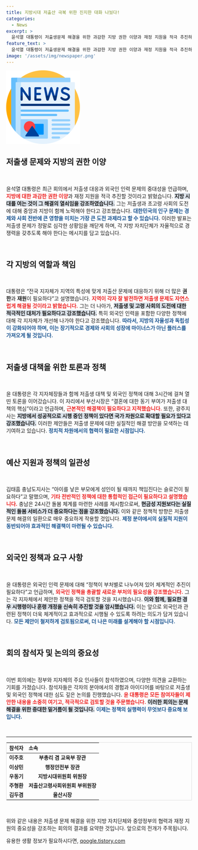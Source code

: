 ```yaml
---
title: 지방시대 저출산 극복 위한 진지한 대화 나눴다!
categories:
  - News
excerpt: >
  윤석열 대통령이 저출생문제 해결을 위한 과감한 지방 권한 이양과 재정 지원을 적극 추진하겠다고 강조했습니다. 중앙과 지방이 협력해 인구위기를 타개하고, 외국인 인력 정착 환경 개선도 약속했습니다.
feature_text: >
  윤석열 대통령이 저출생문제 해결을 위한 과감한 지방 권한 이양과 재정 지원을 적극 추진하겠다고 강조했습니다. 중앙과 지방이 협력해 인구위기를 타개하고, 외국인 인력 정착 환경 개선도 약속했습니다.
image: '/assets/img/newspaper.png'
---
```


<p><img src="/assets/img/newspaper.png" alt="kimp 속보" /></p>

<h2 data-ke-size="size26">저출생 문제와 지방의 권한 이양</h2>

<p data-ke-size="size16">&nbsp;</p>

<p>윤석열 대통령은 최근 회의에서 저출생 대응과 외국인 인력 문제의 중대성을 언급하며, <b><span style="color: #ee2323;">지방에 대한 과감한 권한 이양</span></b>과 재정 지원을 적극 추진할 것이라고 밝혔습니다. <b><span style="background-color: #21538527;">지방 시대를 여는 것이 그 해결의 열쇠임을 강조하였습니다.</span></b> 그는 저출생과 초고령 사회의 도전에 대해 중앙과 지방이 함께 노력해야 한다고 강조했습니다. <b><span style="color: #1a5490;">대한민국의 인구 문제는 경제와 사회 전반에 큰 영향을 미치는 가장 큰 도전 과제라고 할 수 있습니다.</span></b> 이러한 발표는 저출생 문제가 정말로 심각한 상황임을 깨닫게 하며, 각 지방 자치단체가 자율적으로 경쟁력을 갖추도록 해야 한다는 메시지를 담고 있습니다.</p>

<p data-ke-size="size16">&nbsp;</p>

<h2 data-ke-size="size26">각 지방의 역할과 책임</h2>

<p data-ke-size="size16">&nbsp;</p>

<p>대통령은 “전국 지자체가 지역의 특성에 맞게 저출산 문제에 대응하기 위해 더 많은 <b>권한</b>과 <b>재원</b>이 필요하다”고 설명했습니다. <b><span style="color: #ee2323;">지역이 각자 잘 발전하면 저출생 문제도 자연스럽게 해결될 것이라고 밝혔습니다.</span></b> 그는 더 나아가, <b><span style="background-color: #21538527;">저출생 및 고령 사회의 도전에 대한 적극적인 대처가 필요하다고 강조했습니다.</span></b> 특히 외국인 인력을 포함한 다양한 정책에 대해 각 지자체가 개선해 나가야 한다고 강조했습니다. <b><span style="color: #1a5490;">따라서, 지방의 자율성과 독립성이 강화되어야 하며, 이는 장기적으로 경제와 사회의 성장에 마이너스가 아닌 플러스를 가져오게 될 것입니다.</span></b></p>

<p data-ke-size="size16">&nbsp;</p>

<h2 data-ke-size="size26">저출생 대책을 위한 토론과 정책</h2>

<p data-ke-size="size16">&nbsp;</p>

<p>윤 대통령은 각 지자체장들과 함께 저출생 대책 및 외국인 정책에 대해 3시간에 걸쳐 열띤 토론을 이어갔습니다. 이 자리에서 부산시장은 “결혼에 대한 동기 부여가 저출생 대책의 핵심”이라고 언급하며, <b><span style="color: #ee2323;">근본적인 해결책이 필요하다고 지적했습니다.</span></b> 또한, 광주지사는 <b><span style="background-color: #21538527;">지방에서 성공적으로 시행 중인 정책이 있다면 국가 차원으로 확대할 필요가 있다고 강조했습니다.</span></b> 이러한 제안들은 저출생 문제에 대한 실질적인 해결 방안을 모색하는 데 기여하고 있습니다. <b><span style="color: #1a5490;">정치적 차원에서의 협력이 필요한 시점입니다.</span></b></p>

<p data-ke-size="size16">&nbsp;</p>

<h2 data-ke-size="size26">예산 지원과 정책의 일관성</h2>

<p data-ke-size="size16">&nbsp;</p>

<p>김태흠 충남도지사는 “아이를 낳은 부모에게 성인이 될 때까지 책임진다는 슬로건이 필요하다”고 말했으며, <b><span style="color: #ee2323;">기타 전반적인 정책에 대한 통합적인 접근이 필요하다고 설명했습니다.</span></b> 충남은 24시간 돌봄 체계를 마련한 사례를 제시함으로써, <b><span style="background-color: #21538527;">현금성 지원보다는 실질적인 돌봄 서비스가 더 중요하다는 점을 강조했습니다.</span></b> 이와 같은 정책적 방향은 저출생 문제 해결의 일환으로 매우 중요하게 작용할 것입니다. <b><span style="color: #1a5490;">제정 분야에서의 실질적 지원이 동반되어야 효과적인 해결책이 마련될 수 있습니다.</span></b></p>

<p data-ke-size="size16">&nbsp;</p>

<h2 data-ke-size="size26">외국인 정책과 요구 사항</h2>

<p data-ke-size="size16">&nbsp;</p>

<p>윤 대통령은 외국인 인력 문제에 대해 “정책이 부처별로 나누어져 있어 체계적인 추진이 필요하다”고 언급하며, <b><span style="color: #ee2323;">외국인 정책을 총괄할 새로운 부처의 필요성을 강조했습니다.</span></b> 그는 각 지자체에서 제안한 정책을 적극 검토할 것을 지시했습니다. <b><span style="background-color: #21538527;">이와 함께, 필요한 경우 시행령이나 훈령 개정을 신속히 추진할 것을 암시했습니다.</span></b> 이는 앞으로 외국인과 관련된 정책이 더욱 체계적이고 효과적으로 시행될 수 있도록 하려는 의도가 담겨 있습니다. <b><span style="color: #1a5490;">모든 제안이 철저하게 검토됨으로써, 더 나은 미래를 설계해야 할 시점입니다.</span></b></p>

<p data-ke-size="size16">&nbsp;</p>

<h2 data-ke-size="size26">회의 참석자 및 논의의 중요성</h2>

<p data-ke-size="size16">&nbsp;</p>

<p>이번 회의에는 정부와 지자체의 주요 인사들이 참석하였으며, 다양한 의견을 교환하는 기회를 가졌습니다. 참석자들은 각자의 분야에서의 경험과 아이디어를 바탕으로 저출생 및 외국인 정책에 대한 심도 깊은 논의를 진행했습니다. <b><span style="color: #ee2323;">윤 대통령은 모든 참여자들이 제안한 내용을 소중히 여기고, 적극적으로 검토할 것을 주문했습니다.</span></b> <b><span style="background-color: #21538527;">이러한 회의는 문제 해결을 위한 중대한 밑거름이 될 것입니다.</span></b> <b><span style="color: #1a5490;">이제는 정책의 실행력이 무엇보다 중요해 보입니다.</span></b></p>

<p data-ke-size="size16">&nbsp;</p>

<hr>

<table style="width: 100%; border: 1px solid #ddd; border-collapse: collapse;">
    <thead>
        <tr>
            <th style="text-align: left;">참석자</th>
            <th style="text-align: left;">소속</th>
        </tr>
    </thead>
    <tbody>
        <tr>
            <td style="text-align: center; height: 17px;"><b>이주호</b></td>
            <td style="text-align: center; height: 17px;"><b>부총리 겸 교육부 장관</b></td>
        </tr>
        <tr>
            <td style="text-align: center; height: 17px;"><b>이상민</b></td>
            <td style="text-align: center; height: 17px;"><b>행정안전부 장관</b></td>
        </tr>
        <tr>
            <td style="text-align: center; height: 17px;"><b>우동기</b></td>
            <td style="text-align: center; height: 17px;"><b>지방시대위원회 위원장</b></td>
        </tr>
        <tr>
            <td style="text-align: center; height: 17px;"><b>주형환</b></td>
            <td style="text-align: center; height: 17px;"><b>저출산고령사회위원회 부위원장</b></td>
        </tr>
        <tr>
            <td style="text-align: center; height: 17px;"><b>김두겸</b></td>
            <td style="text-align: center; height: 17px;"><b>울산시장</b></td>
        </tr>
    </tbody>
</table> 

<p data-ke-size="size16">&nbsp;</p>

<p>위와 같은 내용은 저출생 문제 해결을 위한 지방 자치단체와 중앙정부의 협력과 재정 지원의 중요성을 강조하는 회의의 결과를 요약한 것입니다. 앞으로의 전개가 주목됩니다.</p>
유용한 생활 정보가 필요하시다면, <a href="https://qoogle.tistory.com" rel="dofollow">qoogle.tistory.com</a>


